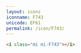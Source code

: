 ```yaml
---
layout: icons
iconname: F743
unicode: EF61
permalink: /icon/F743/
---
```


``` html
<i class="mi mi-F743"></i>
```
